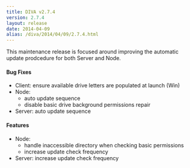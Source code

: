 ```yaml
---
title: DIVA v2.7.4
version: 2.7.4
layout: release
date: 2014-04-09
alias: /diva/2014/04/09/2.7.4.html
---
```


This maintenance release is focused around improving the automatic update prodcedure for both Server and Node.

#### Bug Fixes

 - Client: ensure available drive letters are populated at launch (Win)
 - Node:
   - auto update sequence
   - disable basic drive background permissions repair
 - Server: auto update sequence

#### Features

 - Node:
   - handle inaccessible directory when checking basic permissions
   - increase update check frequency
 - Server: increase update check frequency
